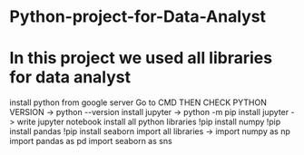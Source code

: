 # Python-project-for-Data-Analyst
# In this project we used all libraries for data analyst

install python from google server
Go to CMD THEN CHECK PYTHON VERSION
                -> python --version
install jupyter
            -> python -m pip install jupyter
            -> write jupyter notebook
install all python libraries
            !pip install numpy
            !pip install pandas
            !pip install seaborn
import all libraries
         -> import numpy as np
            import pandas as pd
            import seaborn as sns
            
